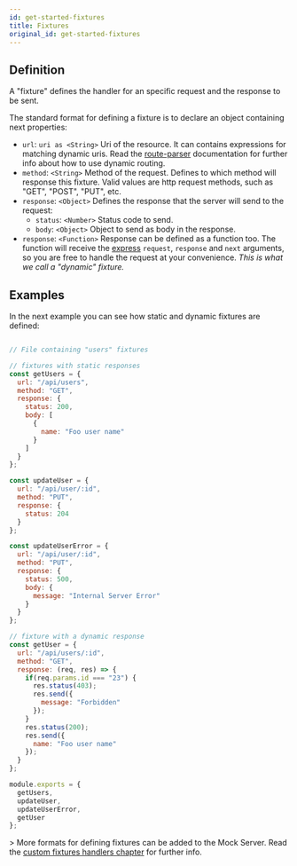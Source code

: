 ```yaml
---
id: get-started-fixtures
title: Fixtures
original_id: get-started-fixtures
---
```

## Definition

A "fixture" defines the handler for an specific request and the response to be sent.

The standard format for defining a fixture is to declare an object containing next properties:

-   `url`: `uri as <String>` Uri of the resource. It can contains expressions for matching dynamic uris. Read the [route-parser](https://www.npmjs.com/package/route-parser) documentation for further info about how to use dynamic routing.
-   `method`: `<String>` Method of the request. Defines to which method will response this fixture. Valid values are http request methods, such as "GET", "POST", "PUT", etc.
-   `response`: `<Object>` Defines the response that the server will send to the request:
    -   `status`: `<Number>` Status code to send.
    -   `body`: `<Object>` Object to send as body in the response.
-   `response`: `<Function>` Response can be defined as a function too. The function will receive the [express](http://expressjs.com/es/api.html) `request`, `response` and `next` arguments, so you are free to handle the request at your convenience. _This is what we call a "dynamic" fixture._

## Examples

In the next example you can see how static and dynamic fixtures are defined:

```javascript

// File containing "users" fixtures

// fixtures with static responses
const getUsers = {
  url: "/api/users",
  method: "GET",
  response: {
    status: 200,
    body: [
      {
        name: "Foo user name"
      }
    ]
  }
};

const updateUser = {
  url: "/api/user/:id",
  method: "PUT",
  response: {
    status: 204
  }
};

const updateUserError = {
  url: "/api/user/:id",
  method: "PUT",
  response: {
    status: 500,
    body: {
      message: "Internal Server Error"
    }
  }
};

// fixture with a dynamic response
const getUser = {
  url: "/api/users/:id",
  method: "GET",
  response: (req, res) => {
    if(req.params.id === "23") {
      res.status(403);
      res.send({
        message: "Forbidden"
      });
    }
    res.status(200);
    res.send({
      name: "Foo user name"
    });
  }
};

module.exports = {
  getUsers,
  updateUser,
  updateUserError,
  getUser
};

```

&gt; More formats for defining fixtures can be added to the Mock Server. Read the [custom fixtures handlers chapter](advanced-custom-fixtures-handlers) for further info.
